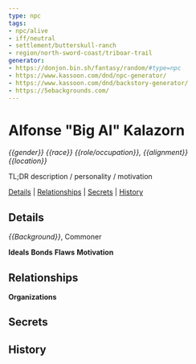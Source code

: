 ```yaml
---
type: npc
tags:
- npc/alive
- iff/neutral
- settlement/butterskull-ranch
- region/north-sword-coast/triboar-trail
generator:
- https://donjon.bin.sh/fantasy/random/#type=npc
- https://www.kassoon.com/dnd/npc-generator/
- https://www.kassoon.com/dnd/backstory-generator/
- https://5ebackgrounds.com/
---
```

# Alfonse "Big Al" Kalazorn
*{{gender}} {{race}} {{role/occupation}}, {{alignment}}*  
*{{location}}*  

TL;DR description / personality / motivation

[Details](#Details) | [Relationships](#Relationships) | [Secrets](#Secrets) | [History](#History)

## Details
*{{Background}}*, Commoner

**Ideals**
**Bonds**
**Flaws**
**Motivation**

## Relationships

**Organizations**

## Secrets

## History

